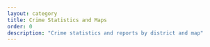 ```yaml
---
layout: category
title: Crime Statistics and Maps
order: 0
description: "Crime statistics and reports by district and map"
---
```

